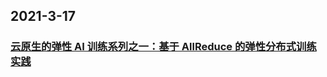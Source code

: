 
## 2021-3-17

### [云原生的弹性 AI 训练系列之一：基于 AllReduce 的弹性分布式训练实践](https://juejin.cn/post/6940093551988441095)